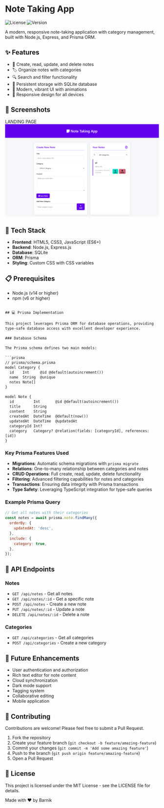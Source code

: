 # Note Taking App

![License](https://img.shields.io/badge/license-MIT-blue.svg)
![Version](https://img.shields.io/badge/version-1.0.0-green.svg)

A modern, responsive note-taking application with category management, built with Node.js, Express, and Prisma ORM.

## ✨ Features

- 📝 Create, read, update, and delete notes
- 🏷️ Organize notes with categories
- 🔍 Search and filter functionality
- 💾 Persistent storage with SQLite database
- 🎨 Modern, vibrant UI with animations
- 📱 Responsive design for all devices

## 📸 Screenshots
LANDING PAGE 
![Note Taking App Interface](./screenshots/screencapture-localhost-3000-2025-03-22-01_35_22.png)

## 🚀 Tech Stack

- **Frontend**: HTML5, CSS3, JavaScript (ES6+)
- **Backend**: Node.js, Express.js
- **Database**: SQLite
- **ORM**: Prisma
- **Styling**: Custom CSS with CSS variables

## 📋 Prerequisites

- Node.js (v14 or higher)
- npm (v6 or higher)
```

## 💻 Prisma Implementation

This project leverages Prisma ORM for database operations, providing type-safe database access with excellent developer experience.

### Database Schema

The Prisma schema defines two main models:

```prisma
// prisma/schema.prisma
model Category {
  id    Int     @id @default(autoincrement())
  name  String  @unique
  notes Note[]
}

model Note {
  id         Int       @id @default(autoincrement())
  title      String
  content    String
  createdAt  DateTime  @default(now())
  updatedAt  DateTime  @updatedAt
  categoryId Int?
  category   Category? @relation(fields: [categoryId], references: [id])
}
```

### Key Prisma Features Used

- **Migrations**: Automatic schema migrations with `prisma migrate`
- **Relations**: One-to-many relationship between categories and notes
- **CRUD Operations**: Full create, read, update, delete functionality
- **Filtering**: Advanced filtering capabilities for notes and categories
- **Transactions**: Ensuring data integrity with Prisma transactions
- **Type Safety**: Leveraging TypeScript integration for type-safe queries

### Example Prisma Query

```javascript
// Get all notes with their categories
const notes = await prisma.note.findMany({
  orderBy: {
    updatedAt: 'desc',
  },
  include: {
    category: true,
  },
});
```

## 🌟 API Endpoints

### Notes

- `GET /api/notes` - Get all notes
- `GET /api/notes/:id` - Get a specific note
- `POST /api/notes` - Create a new note
- `PUT /api/notes/:id` - Update a note
- `DELETE /api/notes/:id` - Delete a note

### Categories

- `GET /api/categories` - Get all categories
- `POST /api/categories` - Create a new category

## 🎯 Future Enhancements

- User authentication and authorization
- Rich text editor for note content
- Cloud synchronization
- Dark mode support
- Tagging system
- Collaborative editing
- Mobile application

## 🤝 Contributing

Contributions are welcome! Please feel free to submit a Pull Request.

1. Fork the repository
2. Create your feature branch (`git checkout -b feature/amazing-feature`)
3. Commit your changes (`git commit -m 'Add some amazing feature'`)
4. Push to the branch (`git push origin feature/amazing-feature`)
5. Open a Pull Request

## 📜 License

This project is licensed under the MIT License - see the LICENSE file for details.




Made with ❤️ by Barnik